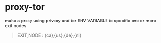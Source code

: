 # proxy-tor
make a proxy  using privoxy and tor 
ENV VARIABLE to specifie one or more exit nodes
> EXIT_NODE : {ca},{us},{de},{nl}
